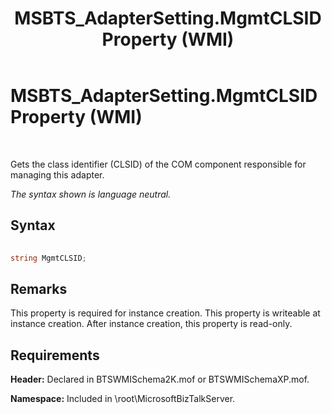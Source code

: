 ﻿---
title: MSBTS_AdapterSetting.MgmtCLSID Property (WMI)
TOCTitle: MSBTS_AdapterSetting.MgmtCLSID Property (WMI)
ms:assetid: 9a48c1bf-7ad8-4f23-a7b3-fac1d1a6146e
ms:mtpsurl: https://msdn.microsoft.com/en-us/library/Aa577518(v=BTS.80)
ms:contentKeyID: 51529890
ms.date: 08/30/2017
mtps_version: v=BTS.80
---

# MSBTS\_AdapterSetting.MgmtCLSID Property (WMI)

 

Gets the class identifier (CLSID) of the COM component responsible for managing this adapter.

*The syntax shown is language neutral.*

## Syntax

```C#
  
string MgmtCLSID;  
```

## Remarks

This property is required for instance creation. This property is writeable at instance creation. After instance creation, this property is read-only.

## Requirements

**Header:** Declared in BTSWMISchema2K.mof or BTSWMISchemaXP.mof.

**Namespace:** Included in \\root\\MicrosoftBizTalkServer.

